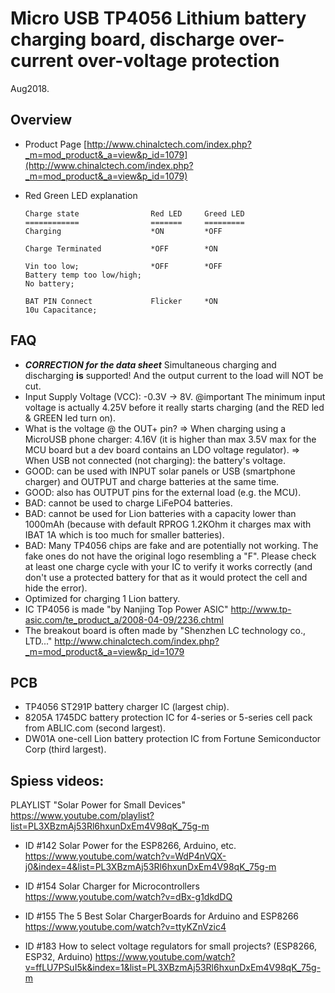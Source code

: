 # Micro USB TP4056 Lithium battery charging board, discharge over-current over-voltage protection

Aug2018.

## Overview

- Product Page [http://www.chinalctech.com/index.php?_m=mod_product&_a=view&p_id=1079](http://www.chinalctech.com/index.php?_m=mod_product&_a=view&p_id=1079)

- Red Green LED explanation
    ```
    Charge state                Red LED     Greed LED
    ============                =======     =========
    Charging                    *ON         *OFF
    
    Charge Terminated           *OFF        *ON
    
    Vin too low;                *OFF        *OFF
    Battery temp too low/high;
    No battery;
    
    BAT PIN Connect             Flicker     *ON
    10u Capacitance;
    ```

## FAQ
- ***CORRECTION for the data sheet*** Simultaneous charging and discharging **is** supported! And the output current to the load will NOT be cut.
- Input Supply Voltage (VCC): -0.3V -> 8V.
  @important The minimum input voltage is actually 4.25V before it really starts charging (and the RED led & GREEN led turn on).
- What is the voltage @ the OUT+ pin?
  => When charging using a MicroUSB phone charger: 4.16V (it is higher than max 3.5V max for the MCU board but a dev board contains an LDO voltage regulator).
  => When USB not connected (not charging): the battery's voltage.
- GOOD: can be used with INPUT solar panels or USB (smartphone charger) and OUTPUT and charge batteries at the same time.
- GOOD: also has OUTPUT pins for the external load (e.g. the MCU).
- BAD: cannot be used to charge LiFePO4 batteries.
- BAD: cannot be used for Lion batteries with a capacity lower than 1000mAh (because with default RPROG 1.2KOhm it charges max with IBAT 1A which is too much for smaller batteries).
- BAD: Many TP4056 chips are fake and are potentially not working. The fake ones do not have the original logo resembling a "F". Please check at least one charge cycle with your IC to verify it works correctly (and don't use a protected battery for that as it would protect the cell and hide the error).
- Optimized for charging 1 Lion battery.
- IC TP4056 is made "by Nanjing Top Power ASIC" http://www.tp-asic.com/te_product_a/2008-04-09/2236.chtml  
- The breakout board is often made by "Shenzhen LC technology co., LTD..." http://www.chinalctech.com/index.php?_m=mod_product&_a=view&p_id=1079

## PCB
- TP4056 ST291P battery charger IC (largest chip).
- 8205A 1745DC battery protection IC for 4-series or 5-series cell pack from ABLIC.com (second largest).
- DW01A one-cell Lion battery protection IC from Fortune Semiconductor Corp (third largest).



## Spiess videos:
PLAYLIST "Solar Power for Small Devices" https://www.youtube.com/playlist?list=PL3XBzmAj53Rl6hxunDxEm4V98qK_75g-m

- ID #142 Solar Power for the ESP8266, Arduino, etc. https://www.youtube.com/watch?v=WdP4nVQX-j0&index=4&list=PL3XBzmAj53Rl6hxunDxEm4V98qK_75g-m

- ID #154 Solar Charger for Microcontrollers  https://www.youtube.com/watch?v=dBx-g1dkdDQ

- ID #155 The 5 Best Solar ChargerBoards for Arduino and ESP8266 https://www.youtube.com/watch?v=ttyKZnVzic4

- ID #183 How to select voltage regulators for small projects? (ESP8266, ESP32, Arduino) https://www.youtube.com/watch?v=ffLU7PSuI5k&index=1&list=PL3XBzmAj53Rl6hxunDxEm4V98qK_75g-m

